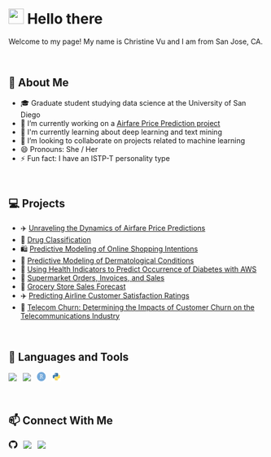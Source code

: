 # <img src="https://raw.githubusercontent.com/MartinHeinz/MartinHeinz/master/wave.gif" width="30px" height="30px" /> Hello there
Welcome to my page! My name is Christine Vu and I am from San Jose, CA.

&nbsp;

## :book: About Me
- 🎓 Graduate student studying data science at the University of San Diego
- 🔭 I’m currently working on a [Airfare Price Prediction project](https://github.com/VSbr22/Capstone)
- 🌱 I'm currently learning about deep learning and text mining
- 👯 I’m looking to collaborate on projects related to machine learning
- 😄 Pronouns: She / Her
- ⚡ Fun fact: I have an ISTP-T personality type

&nbsp;

## 💻 Projects
- ✈️ [Unraveling the Dynamics of Airfare Price Predictions]()
- 💊 [Drug Classification](https://github.com/christinevu510/Drug-Classification)
- 🛍️ [Predictive Modeling of Online Shopping Intentions](https://github.com/christinevu510/Predictive-Modeling-of-Online-Shopping-Intentions)
- 🔬 [Predictive Modeling of Dermatological Conditions](https://github.com/christinevu510/dermatology-project)
- 🏥 [Using Health Indicators to Predict Occurrence of Diabetes with AWS](https://github.com/christinevu510/Predict-Diabetes-Cloud)
- 🛒 [Supermarket Orders, Invoices, and Sales](https://github.com/christinevu510/Supermarket-Orders-Invoices-and-Sales)
- 🏪 [Grocery Store Sales Forecast](https://github.com/christinevu510/Grocery-Store-Forecast)
- ✈️ [Predicting Airline Customer Satisfaction Ratings](https://github.com/christinevu510/Predicting-Airline-Customer-Satisfaction-Ratings)
- 📡 [Telecom Churn: Determining the Impacts of Customer Churn on the Telecommunications Industry](https://github.com/christinevu510/Telecom-Churn)

&nbsp;

## 🔧 Languages and Tools <br />
<img src="https://cdn.jsdelivr.net/gh/devicons/devicon/icons/vscode/vscode-original.svg" width="3.5%"/> &nbsp;
<img src="https://cdn.jsdelivr.net/gh/devicons/devicon/icons/mysql/mysql-original.svg" width="3.5%"/> &nbsp;
<img src="https://raw.githubusercontent.com/devicons/devicon/1119b9f84c0290e0f0b38982099a2bd027a48bf1/icons/rstudio/rstudio-original.svg" width="3.5%"/> &nbsp;
<img src="https://github.com/devicons/devicon/blob/v2.15.1/icons/python/python-original.svg" width="3.5%"/> &nbsp;

&nbsp;

## 📫 Connect With Me
[<img src="https://github.com/devicons/devicon/blob/v2.15.1/icons/github/github-original.svg" width="3.5%"/>](https://github.com/christinevu510) &nbsp;
[<img src="https://img.icons8.com/color/48/000000/linkedin.png" width="3.5%"/>](https://www.linkedin.com/in/christine-vu-41656517a/)  &nbsp;
<a href="mailto:christinevu510@gmail.com"> <img src="https://img.icons8.com/fluent/48/000000/gmail.png" width="3.5%"/>
